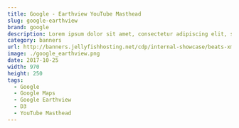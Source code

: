 ```yaml
---
title: Google - Earthview YouTube Masthead
slug: google-earthview
brand: google
description: Lorem ipsum dolor sit amet, consectetur adipiscing elit, sed do eiusmod tempor incididunt ut labore et dolore magna aliqua.
category: banners
url: http://banners.jellyfishhosting.net/cdp/internal-showcase/beats-xmas-selector/#970x250-v1
image: ./google_earthview.png
date: 2017-10-25
width: 970
height: 250
tags:
  - Google
  - Google Maps
  - Google Earthview
  - D3
  - YouTube Masthead
---
```

